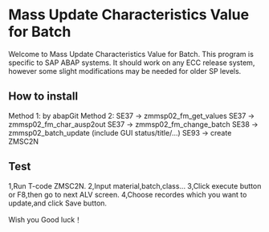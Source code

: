 Mass Update Characteristics Value for Batch
============================================

Welcome to Mass Update Characteristics Value for Batch. This program is specific to SAP ABAP systems. It should work on any ECC release system, however some slight modifications may be needed for older SP levels.

## How to install
Method 1: by abapGit
Method 2: SE37 -> zmmsp02_fm_get_values
          SE37 -> zmmsp02_fm_char_ausp2out
          SE37 -> zmmsp02_fm_change_batch
          SE38 -> zmmsp02_batch_update (include GUI status/title/...)
          SE93 -> create ZMSC2N
## Test
1,Run T-code ZMSC2N.
2,Input material,batch,class...
3,Click execute button or F8,then go to next ALV screen.
4,Choose recordes which you want to update,and click Save button.

Wish you Good luck！

